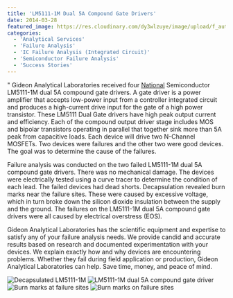 ```yaml
---
title: 'LM5111-1M Dual 5A Compound Gate Drivers'
date: 2014-03-28
featured_image: https://res.cloudinary.com/dy3wlzuye/image/upload/f_auto,c_scale,w_250/v1/GideonLabs/Decapaulated-LM5111-1M.jpg
categories:
  - 'Analytical Services'
  - 'Failure Analysis'
  - 'IC Failure Analysis (Integrated Circuit)'
  - 'Semiconductor Failure Analysis'
  - 'Success Stories'
---
```


"
Gideon Analytical Laboratories received four [National](http://http://pdf1.alldatasheet.com/datasheet-pdf/view/90106/NSC/LM5111-1M.html) Semiconductor LM5111-1M dual 5A compound gate drivers. A gate driver is a power amplifier that accepts low-power input from a controller integrated circuit and produces a high-current drive input for the gate of a high power transistor. These LM5111 Dual Gate drivers have high peak output current and efficiency. Each of the compound output driver stage includes MOS and bipolar transistors operating in parallel that together sink more than 5A peak from capacitive loads. Each device will drive two N-Channel MOSFETs. Two devices were failures and the other two were good devices. The goal was to determine the cause of the failures.

Failure analysis was conducted on the two failed LM5111-1M dual 5A compound gate drivers. There was no mechanical damage. The devices were electrically tested using a curve tracer to determine the condition of each lead. The failed devices had dead shorts. Decapsulation revealed burn marks near the failure sites. These were caused by excessive voltage, which in turn broke down the silicon dioxide insulation between the supply and the ground. The failures on the LM5111-1M dual 5A compound gate drivers were all caused by electrical overstress (EOS).

Gideon Analytical Laboratories has the scientific equipment and expertise to satisfy any of your failure analysis needs. We provide candid and accurate results based on research and documented experimentation with your devices. We explain exactly how and why devices are encountering problems. Whether they fail during field application or production, Gideon Analytical Laboratories can help. Save time, money, and peace of mind.

![Decapsulated LM5111-1M](https://res.cloudinary.com/dy3wlzuye/image/upload/f_auto,c_scale,w_300/GideonLabs/Decapaulated-LM5111-1M.jpg 'Decapsulated LM5111-1M')
![LM5111-1M dual 5A compound gate driver](https://res.cloudinary.com/dy3wlzuye/image/upload/f_auto,c_scale,w_300/GideonLabs/LM5111-1M-dual-5A-compound-gate-driver.jpg 'LM5111-1M dual 5A compound gate driver')
![Burn marks at failure sites](https://res.cloudinary.com/dy3wlzuye/image/upload/f_auto,c_scale,w_300/GideonLabs/Failure-sites-close-up.jpg 'Burn marks at failure sites')
![Burn marks on failure sites](https://res.cloudinary.com/dy3wlzuye/image/upload/f_auto,c_scale,w_300/GideonLabs/Burn-marks-on-failure-sites.jpg 'Burn marks on failure sites')
